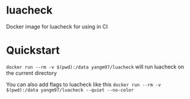 # luacheck
Docker image for luacheck for using in CI

# Quickstart
`docker run --rm -v $(pwd):/data yangm97/luacheck` will run luacheck on the current directory

You can also add flags to luacheck like this `docker run --rm -v $(pwd):/data yangm97/luacheck --quiet --no-color`
